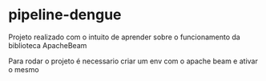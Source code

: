 # pipeline-dengue
Projeto realizado com o intuito de aprender sobre o funcionamento da biblioteca ApacheBeam

Para rodar o projeto é necessario criar um env com o apache beam e ativar o mesmo
